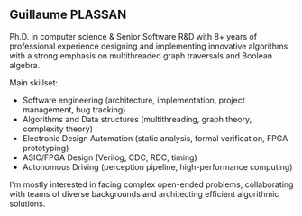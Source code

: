 ## Guillaume PLASSAN

Ph.D. in computer science & Senior Software R&D with 8+ years of professional experience designing and implementing innovative algorithms with a strong emphasis on multithreaded graph traversals and Boolean algebra.

Main skillset:
- Software engineering (architecture, implementation, project management, bug tracking)
- Algorithms and Data structures (multithreading, graph theory, complexity theory)
- Electronic Design Automation (static analysis, formal verification, FPGA prototyping)
- ASIC/FPGA Design (Verilog, CDC, RDC, timing)
- Autonomous Driving (perception pipeline, high-performance computing)

I'm mostly interested in facing complex open-ended problems, collaborating with teams of diverse backgrounds and architecting efficient algorithmic solutions.
